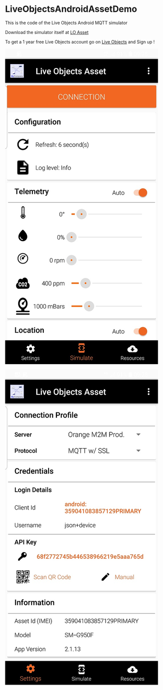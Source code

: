 # LiveObjectsAndroidAssetDemo
This is the code of the Live Objects Android MQTT simulator

Download the simulator itself at [LO Asset](https://github.com/DatavenueLiveObjects/LiveObjectsAndroidAssetDemo/blob/master/lo-asset-demo-2.1.14-production-primaryForPublish-release.apk)

To get a 1 year free Live Objects account go on [Live Objects](https://liveobjects.orange-business.com) and Sign up !

![](img/Screenshot3.jpg)

![](img/Screenshot4.jpg)
